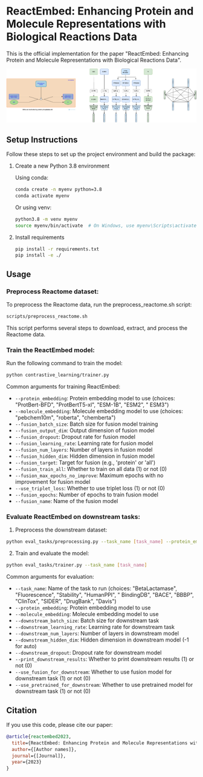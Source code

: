 # ReactEmbed: Enhancing Protein and Molecule Representations with Biological Reactions Data

This is the official implementation for the paper "ReactEmbed: Enhancing Protein and Molecule Representations with
Biological Reactions Data".

![reaction](github_images/reaction_flatten.png)

## Setup Instructions

Follow these steps to set up the project environment and build the package:

1. Create a new Python 3.8 environment

   Using conda:
   ```bash
   conda create -n myenv python=3.8
   conda activate myenv
   ```

   Or using venv:
   ```bash
   python3.8 -m venv myenv
   source myenv/bin/activate  # On Windows, use myenv\Scripts\activate
   ```

2. Install requirements
   ```bash
   pip install -r requirements.txt 
   pip install -e ./
   ```

## Usage

### Preprocess Reactome dataset:

To preprocess the Reactome data, run the preprocess_reactome.sh script:

```bash
scripts/preprocess_reactome.sh
```

This script performs several steps to download, extract, and process the Reactome data.

### Train the ReactEmbed model:

Run the following command to train the model:

```bash
python contrastive_learning/trainer.py
```

Common arguments for training ReactEmbed:

- `--protein_embedding`: Protein embedding model to use (choices: "ProtBert-BFD", "ProtBertT5-xl", "ESM-1B", "ESM2", "
  ESM3")
- `--molecule_embedding`: Molecule embedding model to use (choices: "pebchem10m", "roberta", "chemberta")
- `--fusion_batch_size`: Batch size for fusion model training
- `--fusion_output_dim`: Output dimension of fusion model
- `--fusion_dropout`: Dropout rate for fusion model
- `--fusion_learning_rate`: Learning rate for fusion model
- `--fusion_num_layers`: Number of layers in fusion model
- `--fusion_hidden_dim`: Hidden dimension in fusion model
- `--fusion_target`: Target for fusion (e.g., 'protein' or 'all')
- `--fusion_train_all`: Whether to train on all data (1) or not (0)
- `--fusion_max_epochs_no_improve`: Maximum epochs with no improvement for fusion model
- `--use_triplet_loss`: Whether to use triplet loss (1) or not (0)
- `--fusion_epochs`: Number of epochs to train fusion model
- `--fusion_name`: Name of the fusion model

### Evaluate ReactEmbed on downstream tasks:

1. Preprocess the downstream dataset:

```bash
python eval_tasks/preprocessing.py --task_name [task_name] --protein_embedding [protein_embedding] --molecule_embedding [molecule_embedding]
```

2. Train and evaluate the model:

```bash
python eval_tasks/trainer.py --task_name [task_name]
```

Common arguments for evaluation:

- `--task_name`: Name of the task to run (choices: "BetaLactamase", "Fluorescence", "Stability", "HumanPPI", "
  BindingDB", "BACE", "BBBP", "ClinTox", "SIDER", "DrugBank", "Davis")
- `--protein_embedding`: Protein embedding model to use
- `--molecule_embedding`: Molecule embedding model to use
- `--downstream_batch_size`: Batch size for downstream task
- `--downstream_learning_rate`: Learning rate for downstream task
- `--downstream_num_layers`: Number of layers in downstream model
- `--downstream_hidden_dim`: Hidden dimension in downstream model (-1 for auto)
- `--downstream_dropout`: Dropout rate for downstream model
- `--print_downstream_results`: Whether to print downstream results (1) or not (0)
- `--use_fusion_for_downstream`: Whether to use fusion model for downstream task (1) or not (0)
- `--use_pretrained_for_downstream`: Whether to use pretrained model for downstream task (1) or not (0)

## Citation

If you use this code, please cite our paper:

```bibtex
@article{reactembed2023,
  title={ReactEmbed: Enhancing Protein and Molecule Representations with Biological Reactions Data},
  author={[Author names]},
  journal={[Journal]},
  year={2023}
}
```
